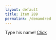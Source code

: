 ```yaml
---
layout: default
title: Item 289
permalink: /demandred
---
```

Type his name!
[Click](/items/3-1blueprint.io)
